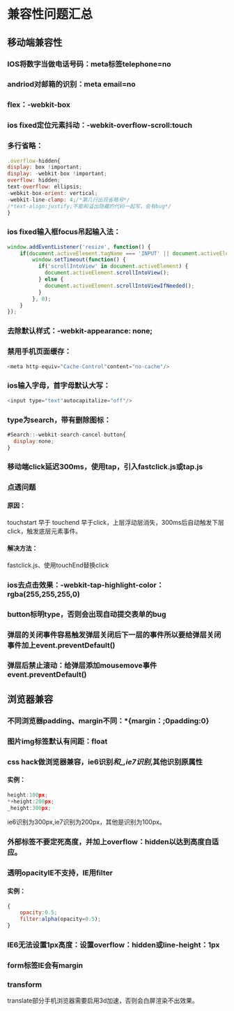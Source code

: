 # 兼容性问题汇总
## 移动端兼容性  
### IOS将数字当做电话号码：meta标签telephone=no  
### andriod对邮箱的识别：meta email=no  
### flex：-webkit-box  
### ios fixed定位元素抖动：-webkit-overflow-scroll:touch  
### 多行省略：
```javascript
.overflow-hidden{
display: box !important;
display: -webkit-box !important;
overflow: hidden;
text-overflow: ellipsis;
-webkit-box-orient: vertical;
-webkit-line-clamp: 4;/*第几行出现省略号*/
/*text-align:justify;不能和溢出隐藏的代码一起写，会有bug*/
}
```
### ios fixed输入框focus吊起输入法：
```javascript
window.addEventListener('resize', function() {
    if(document.activeElement.tagName === 'INPUT' || document.activeElement.tagName === 'TEXTAREA') {
        window.setTimeout(function() {
          if('scrollIntoView' in document.activeElement) {
            document.activeElement.scrollIntoView();
          } else {
            document.activeElement.scrollIntoViewIfNeeded();
          }
        }, 0);
    }
});
```
### 去除默认样式：-webkit-appearance: none;  
### 禁用手机页面缓存：
```javascript
<meta http-equiv="Cache-Control"content="no-cache"/>
```
### ios输入字母，首字母默认大写：
```javascript
<input type="text"autocapitalize="off"/>
```
### type为search，带有删除图标：
```javascript
#Search::-webkit-search-cancel-button{
  display:none; 
}
```
### 移动端click延迟300ms，使用tap，引入fastclick.js或tap.js
### 点透问题
#### 原因：
touchstart 早于 touchend 早于click，上层浮动层消失，300ms后自动触发下层click，触发底层元素事件。
#### 解决方法：
fastclick.js、使用touchEnd替换click
### ios去点击效果：-webkit-tap-highlight-color：rgba(255,255,255,0)
### button标明type，否则会出现自动提交表单的bug  
### 弹层的关闭事件容易触发弹层关闭后下一层的事件所以要给弹层关闭事件加上event.preventDefault()
### 弹层后禁止滚动：给弹层添加mousemove事件event.preventDefault()  
## 浏览器兼容
### 不同浏览器padding、margin不同：*{margin：;0padding:0}  
### 图片img标签默认有间距：float   
### css hack做浏览器兼容，ie6识别*和_,ie7识别*,其他识别原属性  
#### 实例：
```javascript
height:100px;
*+height:200px;
_height:300px;
```
ie6识别为300px,ie7识别为200px，其他是识别为100px。  
### 外部标签不要定死高度，并加上overflow：hidden以达到高度自适应。  
### 透明opacityIE不支持，IE用filter  
#### 实例：

```javascript
{
	opacity:0.5;
	filter:alpha(opacity=0.5);
}
```
### IE6无法设置1px高度：设置overflow：hidden或line-height：1px  
### form标签IE会有margin  
### transform  
translate部分手机浏览器需要启用3d加速，否则会白屏渲染不出效果。  
